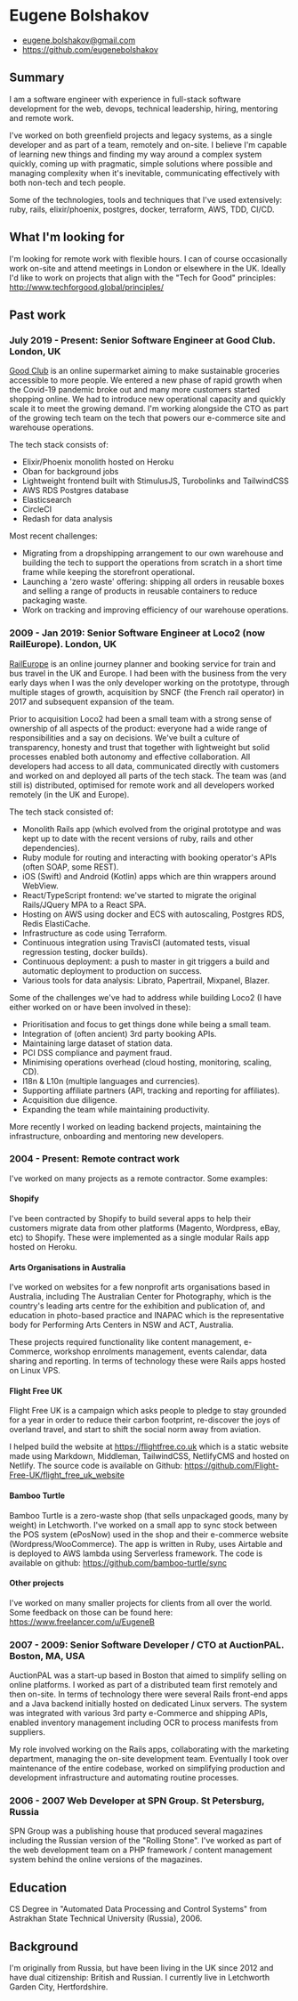 # Eugene Bolshakov

* eugene.bolshakov@gmail.com
* https://github.com/eugenebolshakov

## Summary

I am a software engineer with experience in full-stack software development for
the web, devops, technical leadership, hiring, mentoring and remote work.

I've worked on both greenfield projects and legacy systems, as a single
developer and as part of a team, remotely and on-site. I believe I'm capable of
learning new things and finding my way around a complex system quickly, coming
up with pragmatic, simple solutions where possible and managing complexity when
it's inevitable, communicating effectively with both non-tech and tech people.

Some of the technologies, tools and techniques that I've used extensively:
ruby, rails, elixir/phoenix, postgres, docker, terraform, AWS, TDD, CI/CD.

## What I'm looking for

I'm looking for remote work with flexible hours. I can of course occasionally
work on-site and attend meetings in London or elsewhere in the UK. Ideally I'd
like to work on projects that align with the "Tech for Good" principles:
http://www.techforgood.global/principles/

## Past work

### July 2019 - Present: Senior Software Engineer at Good Club. London, UK

[Good Club](https://www.goodclub.co.uk) is an online supermarket aiming to make
sustainable groceries accessible to more people. We entered a new phase of
rapid growth when the Covid-19 pandemic broke out and many more customers
started shopping online. We had to introduce new operational capacity and
quickly scale it to meet the growing demand. I'm working alongside the CTO as
part of the growing tech team on the tech that powers our e-commerce site and
warehouse operations.

The tech stack consists of:

* Elixir/Phoenix monolith hosted on Heroku
* Oban for background jobs
* Lightweight frontend built with StimulusJS, Turobolinks and TailwindCSS
* AWS RDS Postgres database
* Elasticsearch
* CircleCI
* Redash for data analysis

Most recent challenges:

* Migrating from a dropshipping arrangement to our own warehouse and building
  the tech to support the operations from scratch in a short time frame while
  keeping the storefront operational.
* Launching a 'zero waste' offering: shipping all orders in reusable boxes and
  selling a range of products in reusable containers to reduce packaging waste.
* Work on tracking and improving efficiency of our warehouse operations.

### 2009 - Jan 2019: Senior Software Engineer at Loco2 (now RailEurope). London, UK

[RailEurope](https://www.raileurope.com) is an online journey planner and booking
service for train and bus travel in the UK and Europe. I had been with the
business from the very early days when I was the only developer working on the
prototype, through multiple stages of growth, acquisition by SNCF (the French
rail operator) in 2017 and subsequent expansion of the team.

Prior to acquisition Loco2 had been a small team with a strong sense of
ownership of all aspects of the product: everyone had a wide range of
responsibilities and a say on decisions. We've built a culture of transparency,
honesty and trust that together with lightweight but solid processes enabled
both autonomy and effective collaboration. All developers had access to all
data, communicated directly with customers and worked on and deployed all parts
of the tech stack. The team was (and still is) distributed, optimised for
remote work and all developers worked remotely (in the UK and Europe).

The tech stack consisted of:

* Monolith Rails app (which evolved from the original prototype and was kept up
to date with the recent versions of ruby, rails and other dependencies).
* Ruby module for routing and interacting with booking operator's APIs (often
SOAP, some REST). 
* iOS (Swift) and Android (Kotlin) apps which are thin wrappers around WebView.
* React/TypeScript frontend: we've started to migrate the original Rails/JQuery
MPA to a React SPA.
* Hosting on AWS using docker and ECS with autoscaling, Postgres RDS, Redis
ElastiCache.
* Infrastructure as code using Terraform. 
* Continuous integration using TravisCI (automated tests, visual regression
testing, docker builds).
* Continuous deployment: a push to master in git triggers a build and automatic
deployment to production on success. 
* Various tools for data analysis: Librato, Papertrail, Mixpanel, Blazer.

Some of the challenges we've had to address while building Loco2 (I have either
worked on or have been involved in these):

* Prioritisation and focus to get things done while being a small team.
* Integration of (often ancient) 3rd party booking APIs. 
* Maintaining large dataset of station data.
* PCI DSS compliance and payment fraud.
* Minimising operations overhead (cloud hosting, monitoring, scaling, CD).
* I18n & L10n (multiple languages and currencies).
* Supporting affiliate partners (API, tracking and reporting for affiliates).
* Acquisition due diligence.
* Expanding the team while maintaining productivity.

More recently I worked on leading backend projects, maintaining the
infrastructure, onboarding and mentoring new developers.

### 2004 - Present: Remote contract work

I've worked on many projects as a remote contractor. Some examples: 

#### Shopify

I've been contracted by Shopify to build several apps to help their customers
migrate data from other platforms (Magento, Wordpress, eBay, etc) to Shopify.
These were implemented as a single modular Rails app hosted on Heroku.

#### Arts Organisations in Australia

I've worked on websites for a few nonprofit arts organisations based in
Australia, including The Australian Center for Photography, which is the
country's leading arts centre for the exhibition and publication of, and
education in photo-based practice and INAPAC which is the representative body
for Performing Arts Centers in NSW and ACT, Australia.

These projects required functionality like content management, e-Commerce,
workshop enrolments management, events calendar, data sharing and reporting. In
terms of technology these were Rails apps hosted on Linux VPS.

#### Flight Free UK

Flight Free UK is a campaign which asks people to pledge to stay grounded for a
year in order to reduce their carbon footprint, re-discover the joys of
overland travel, and start to shift the social norm away from aviation.

I helped build the website at https://flightfree.co.uk which is a static
website made using Markdown, Middleman, TailwindCSS, NetlifyCMS and hosted on
Netlify. The source code is available on Github:
https://github.com/Flight-Free-UK/flight_free_uk_website

#### Bamboo Turtle

Bamboo Turtle is a zero-waste shop (that sells unpackaged goods, many by
weight) in Letchworth. I've worked on a small app to sync stock between the POS
system (ePosNow) used in the shop and their e-commerce website
(Wordpress/WooCommerce). The app is written in Ruby, uses Airtable and is
deployed to AWS lambda using Serverless framework. The code is available on
github: https://github.com/bamboo-turtle/sync

#### Other projects

I've worked on many smaller projects for clients from all over the world. Some
feedback on those can be found here: https://www.freelancer.com/u/EugeneB

### 2007 - 2009: Senior Software Developer / CTO at AuctionPAL. Boston, MA, USA

AuctionPAL was a start-up based in Boston that aimed to simplify selling on
online platforms. I worked as part of a distributed team first remotely and
then on-site. In terms of technology there were several Rails front-end apps
and a Java backend initially hosted on dedicated Linux servers. The system was
integrated with various 3rd party e-Commerce and shipping APIs, enabled
inventory management including OCR to process manifests from suppliers.

My role involved working on the Rails apps, collaborating with the marketing
department, managing the on-site development team. Eventually I took over
maintenance of the entire codebase, worked on simplifying production and
development infrastructure and automating routine processes.

### 2006 - 2007 Web Developer at SPN Group. St Petersburg, Russia

SPN Group was a publishing house that produced several magazines including the
Russian version of the "Rolling Stone". I've worked as part of the web
development team on a PHP framework / content management system behind the
online versions of the magazines. 

## Education

CS Degree in "Automated Data Processing and Control Systems" from Astrakhan
State Technical University (Russia), 2006.

## Background

I'm originally from Russia, but have been living in the UK since 2012 and have
dual citizenship: British and Russian. I currently live in Letchworth Garden
City, Hertfordshire.
